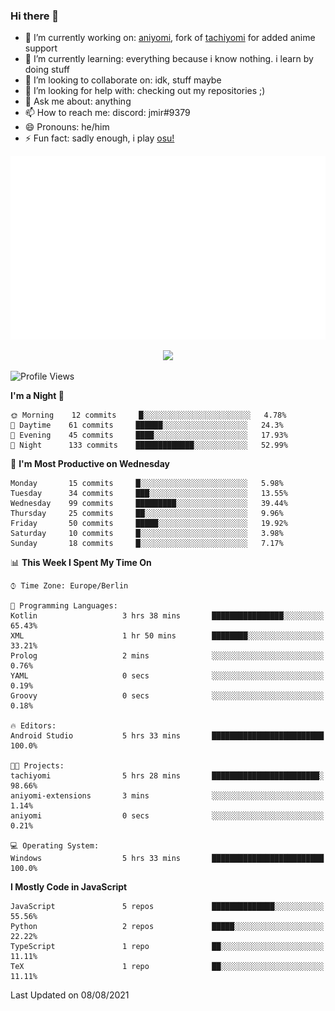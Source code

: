 ### Hi there 👋



<!--
**jmir1/jmir1** is a ✨ _special_ ✨ repository because its `README.md` (this file) appears on your GitHub profile.

Here are some ideas to get you started:
-->
- 🔭 I’m currently working on: [aniyomi](https://github.com/jmir1/aniyomi), fork of [tachiyomi](https://github.com/tachiyomiorg/tachiyomi) for added anime support
- 🌱 I’m currently learning: everything because i know nothing. i learn by doing stuff
- 👯 I’m looking to collaborate on: idk, stuff maybe
- 🤔 I’m looking for help with: checking out my repositories ;)
- 💬 Ask me about: anything
- 📫 How to reach me: discord: jmir#9379
- 😄 Pronouns: he/him
- ⚡ Fun fact: sadly enough, i play [osu!](https://osu.ppy.sh/users/18018426)  
<div>
	<p align="center">
		<a href="https://github.com/jmir1?tab=repositories" target="_blank" rel="noopener"><img src="https://github.com/jmir1/github-stats/blob/master/generated/overview.svg"></a>
	</p>
	<p align="center">
		<a href="https://github.com/search?o=desc&q=author%3Ajmir1&s=committer-date&type=Commits" target="_blank" rel="noopener"><img src="https://github-readme-streak-stats.herokuapp.com/?user=jmir1"></a>
	</p>
</div>

<!--START_SECTION:waka-->
![Profile Views](http://img.shields.io/badge/Profile%20Views-10-blue)

**I'm a Night 🦉** 

```text
🌞 Morning    12 commits     █░░░░░░░░░░░░░░░░░░░░░░░░   4.78% 
🌆 Daytime    61 commits     ██████░░░░░░░░░░░░░░░░░░░   24.3% 
🌃 Evening    45 commits     ████░░░░░░░░░░░░░░░░░░░░░   17.93% 
🌙 Night      133 commits    █████████████░░░░░░░░░░░░   52.99%

```
📅 **I'm Most Productive on Wednesday** 

```text
Monday       15 commits     █░░░░░░░░░░░░░░░░░░░░░░░░   5.98% 
Tuesday      34 commits     ███░░░░░░░░░░░░░░░░░░░░░░   13.55% 
Wednesday    99 commits     █████████░░░░░░░░░░░░░░░░   39.44% 
Thursday     25 commits     ██░░░░░░░░░░░░░░░░░░░░░░░   9.96% 
Friday       50 commits     █████░░░░░░░░░░░░░░░░░░░░   19.92% 
Saturday     10 commits     █░░░░░░░░░░░░░░░░░░░░░░░░   3.98% 
Sunday       18 commits     █░░░░░░░░░░░░░░░░░░░░░░░░   7.17%

```


📊 **This Week I Spent My Time On** 

```text
⌚︎ Time Zone: Europe/Berlin

💬 Programming Languages: 
Kotlin                   3 hrs 38 mins       ████████████████░░░░░░░░░   65.43% 
XML                      1 hr 50 mins        ████████░░░░░░░░░░░░░░░░░   33.21% 
Prolog                   2 mins              ░░░░░░░░░░░░░░░░░░░░░░░░░   0.76% 
YAML                     0 secs              ░░░░░░░░░░░░░░░░░░░░░░░░░   0.19% 
Groovy                   0 secs              ░░░░░░░░░░░░░░░░░░░░░░░░░   0.18%

🔥 Editors: 
Android Studio           5 hrs 33 mins       █████████████████████████   100.0%

🐱‍💻 Projects: 
tachiyomi                5 hrs 28 mins       ████████████████████████░   98.66% 
aniyomi-extensions       3 mins              ░░░░░░░░░░░░░░░░░░░░░░░░░   1.14% 
aniyomi                  0 secs              ░░░░░░░░░░░░░░░░░░░░░░░░░   0.21%

💻 Operating System: 
Windows                  5 hrs 33 mins       █████████████████████████   100.0%

```

**I Mostly Code in JavaScript** 

```text
JavaScript               5 repos             ██████████████░░░░░░░░░░░   55.56% 
Python                   2 repos             █████░░░░░░░░░░░░░░░░░░░░   22.22% 
TypeScript               1 repo              ██░░░░░░░░░░░░░░░░░░░░░░░   11.11% 
TeX                      1 repo              ██░░░░░░░░░░░░░░░░░░░░░░░   11.11%

```



 Last Updated on 08/08/2021
<!--END_SECTION:waka-->
